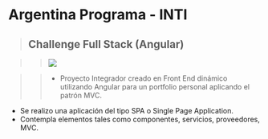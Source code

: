 # Argentina Programa - INTI
>## Challenge Full Stack (Angular)

>>![]([https://raw.githubusercontent.com/GastonPaez/Images/main/frontend.png?token=GHSAT0AAAAAAB6AWPDZO34BL2QPGBP4DA36ZBE7QJQ](https://github.com/GastonPaez/Images/blob/main/frontend.png?raw=true))

>>- Proyecto Integrador creado en Front End dinámico utilizando Angular para un portfolio personal aplicando el patrón MVC.  
- Se realizo una aplicación del tipo SPA o Single Page Application.
- Contempla elementos tales como componentes, servicios, proveedores, MVC.

